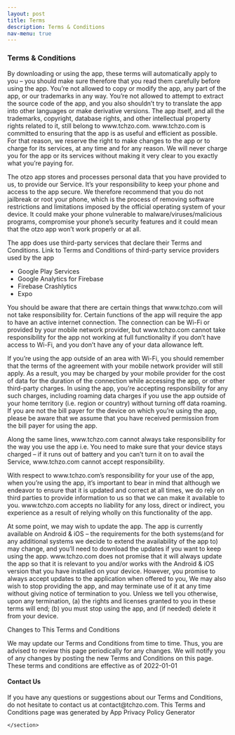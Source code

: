 ```yaml
---
layout: post
title: Terms
description: Terms & Conditions
nav-menu: true
---
```

<div id="main" class="alt">
	<section id="one">
		<h3>Terms & Conditions</h3>
		<p>
                By downloading or using the app, these terms will automatically apply to you – you should make sure therefore that you read them carefully before using the app. You’re not allowed to copy or modify the app, any part of the app, or our trademarks in any way. You’re not allowed to attempt to extract the source code of the app, and you also shouldn’t try to translate the app into other languages or make derivative versions. The app itself, and all the trademarks, copyright, database rights, and other intellectual property rights related to it, still belong to www.tchzo.com.
                www.tchzo.com is committed to ensuring that the app is as useful and efficient as possible. For that reason, we reserve the right to make changes to the app or to charge for its services, at any time and for any reason. We will never charge you for the app or its services without making it very clear to you exactly what you’re paying for.
              </p>
              <p>
                The otzo app stores and processes personal data that you have provided to us, to provide our Service. It’s your responsibility to keep your phone and access to the app secure. We therefore recommend that you do not jailbreak or root your phone, which is the process of removing software restrictions and limitations imposed by the official operating system of your device. It could make your phone vulnerable to malware/viruses/malicious programs, compromise your phone’s security features and it could mean that the otzo app won’t work properly or at all.
              </p>
              <p>
                The app does use third-party services that declare their Terms and Conditions.
                Link to Terms and Conditions of third-party service providers used by the app
              </p>
              <ul>
                <li>Google Play Services</li>
				<li>Google Analytics for Firebase</li>
				<li>Firebase Crashlytics</li>
				<li>Expo</li>
              </ul>
			  <p>
                You should be aware that there are certain things that www.tchzo.com will not take responsibility for. Certain functions of the app will require the app to have an active internet connection. The connection can be Wi-Fi or provided by your mobile network provider, but www.tchzo.com cannot take responsibility for the app not working at full functionality if you don’t have access to Wi-Fi, and you don’t have any of your data allowance left.
              </p>
              <p>
                If you’re using the app outside of an area with Wi-Fi, you should remember that the terms of the agreement with your mobile network provider will still apply. As a result, you may be charged by your mobile provider for the cost of data for the duration of the connection while accessing the app, or other third-party charges. In using the app, you’re accepting responsibility for any such charges, including roaming data charges if you use the app outside of your home territory (i.e. region or country) without turning off data roaming. If you are not the bill payer for the device on which you’re using the app, please be aware that we assume that you have received permission from the bill payer for using the app.
              </p>
              <p>
                Along the same lines, www.tchzo.com cannot always take responsibility for the way you use the app i.e. You need to make sure that your device stays charged – if it runs out of battery and you can’t turn it on to avail the Service, www.tchzo.com cannot accept responsibility.
              </p>
              <p>
                With respect to www.tchzo.com’s responsibility for your use of the app, when you’re using the app, it’s important to bear in mind that although we endeavor to ensure that it is updated and correct at all times, we do rely on third parties to provide information to us so that we can make it available to you. www.tchzo.com accepts no liability for any loss, direct or indirect, you experience as a result of relying wholly on this functionality of the app.
              </p>
              <p>
                At some point, we may wish to update the app. The app is currently available on Android & iOS – the requirements for the both systems(and for any additional systems we decide to extend the availability of the app to) may change, and you’ll need to download the updates if you want to keep using the app. www.tchzo.com does not promise that it will always update the app so that it is relevant to you and/or works with the Android & iOS version that you have installed on your device. However, you promise to always accept updates to the application when offered to you, We may also wish to stop providing the app, and may terminate use of it at any time without giving notice of termination to you. Unless we tell you otherwise, upon any termination, (a) the rights and licenses granted to you in these terms will end; (b) you must stop using the app, and (if needed) delete it from your device.
              </p>
              <p>
                Changes to This Terms and Conditions
              </p>
              <p>
                We may update our Terms and Conditions from time to time. Thus, you are advised to review this page periodically for any changes. We will notify you of any changes by posting the new Terms and Conditions on this page.
                These terms and conditions are effective as of 2022-01-01
              </p>
              <h4>Contact Us</h4>
              <p>
                If you have any questions or suggestions about our Terms and Conditions, do not hesitate to contact us at contact@tchzo.com.
                This Terms and Conditions page was generated by App Privacy Policy Generator
              </p>
  
	</section>
  </div>
            
